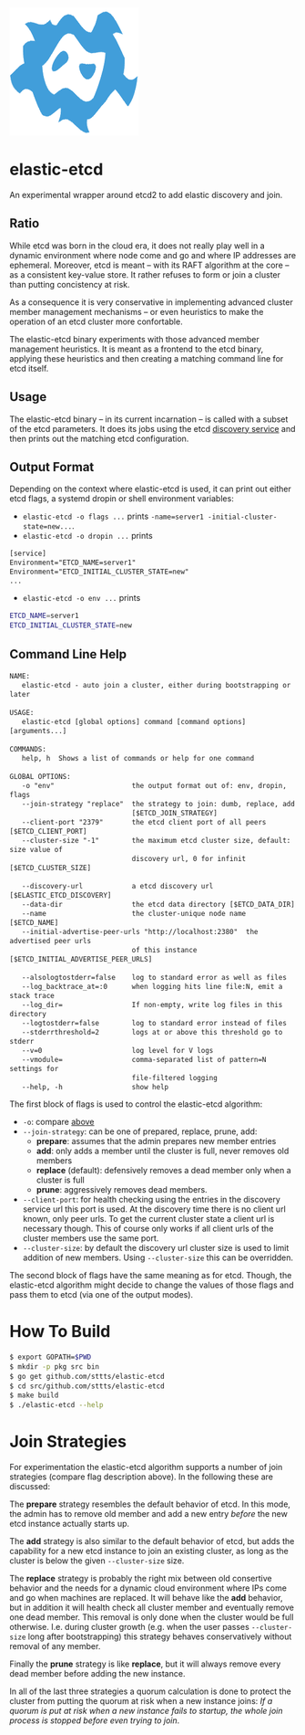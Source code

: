 ![Elastic Etcd](elastic-etcd.png)

# elastic-etcd

An experimental wrapper around etcd2 to add elastic discovery and join.

## Ratio

While etcd was born in the cloud era, it does not really play well in a dynamic environment where node come and go and where IP addresses are ephemeral. Moreover, etcd is meant – with its RAFT algorithm at the core – as a consistent key-value store. It rather refuses to form or join a cluster than putting concistency at risk.

As a consequence it is very conservative in implementing advanced cluster member management mechanisms – or even heuristics to make the operation of an etcd cluster more confortable.

The elastic-etcd binary experiments with those advanced member management heuristics. It is meant as a frontend to the etcd binary, applying these heuristics and then creating a matching command line for etcd itself.

## Usage

The elastic-etcd binary – in its current incarnation – is called with a subset of the etcd parameters. It does its jobs using the etcd [discovery service](https://coreos.com/os/docs/latest/cluster-discovery.html) and then prints out the matching etcd configuration.

## Output Format

Depending on the context where elastic-etcd is used, it can print out either etcd flags, a systemd dropin or shell environment variables:

- `elastic-etcd -o flags ...` prints `-name=server1 -initial-cluster-state=new...`.
- `elastic-etcd -o dropin ...` prints
```
[service]
Environment="ETCD_NAME=server1"
Environment="ETCD_INITIAL_CLUSTER_STATE=new"
...
```

- `elastic-etcd -o env ...` prints
```bash
ETCD_NAME=server1
ETCD_INITIAL_CLUSTER_STATE=new
```

## Command Line Help

```
NAME:
   elastic-etcd - auto join a cluster, either during bootstrapping or later

USAGE:
   elastic-etcd [global options] command [command options] [arguments...]

COMMANDS:
   help, h  Shows a list of commands or help for one command

GLOBAL OPTIONS:
   -o "env"                   the output format out of: env, dropin, flags
   --join-strategy "replace"  the strategy to join: dumb, replace, add
                              [$ETCD_JOIN_STRATEGY]
   --client-port "2379"       the etcd client port of all peers [$ETCD_CLIENT_PORT]
   --cluster-size "-1"        the maximum etcd cluster size, default: size value of
                              discovery url, 0 for infinit [$ETCD_CLUSTER_SIZE]

   --discovery-url            a etcd discovery url [$ELASTIC_ETCD_DISCOVERY]
   --data-dir                 the etcd data directory [$ETCD_DATA_DIR]
   --name                     the cluster-unique node name [$ETCD_NAME]
   --initial-advertise-peer-urls "http://localhost:2380"  the advertised peer urls
                              of this instance [$ETCD_INITIAL_ADVERTISE_PEER_URLS]

   --alsologtostderr=false    log to standard error as well as files
   --log_backtrace_at=:0      when logging hits line file:N, emit a stack trace
   --log_dir=                 If non-empty, write log files in this directory
   --logtostderr=false        log to standard error instead of files
   --stderrthreshold=2        logs at or above this threshold go to stderr
   --v=0                      log level for V logs
   --vmodule=                 comma-separated list of pattern=N settings for
                              file-filtered logging
   --help, -h                 show help
```

The first block of flags is used to control the elastic-etcd algorithm:
- `-o`: compare [above](#output-format)
- `--join-strategy`: can be one of prepared, replace, prune, add:
  - **prepare**: assumes that the admin prepares new member entries
  - **add**: only adds a member until the cluster is full, never removes old members
  - **replace** (default): defensively removes a dead member only when a cluster is full
  - **prune**: aggressively removes dead members.
- `--client-port`: for health checking using the entries in the discovery service url this port is used. At the discovery time there is no client url known, only peer urls. To get the current cluster state a client url is necessary though. This of course only works if all client urls of the cluster members use the same port.
- `--cluster-size`: by default the discovery url cluster size is used to limit addition of new members. Using `--cluster-size` this can be overridden.

The second block of flags have the same meaning as for etcd. Though, the elastic-etcd algorithm might decide to change the values of those flags and pass them to etcd (via one of the output modes).

# How To Build

```bash
$ export GOPATH=$PWD
$ mkdir -p pkg src bin
$ go get github.com/sttts/elastic-etcd
$ cd src/github.com/sttts/elastic-etcd
$ make build
$ ./elastic-etcd --help
```

# Join Strategies

For experimentation the elastic-etcd algorithm supports a number of join strategies (compare flag description above). In the following these are discussed:

The **prepare** strategy resembles the default behavior of etcd. In this mode, the admin has to remove old member and add a new entry *before* the new etcd instance actually starts up.

The **add** strategy is also similar to the default behavior of etcd, but adds the capability for a new etcd instance to join an existing cluster, as long as the cluster is below the given `--cluster-size` size.

The **replace** strategy is probably the right mix between old consertive behavior and the needs for a dynamic cloud environment where IPs come and go when machines are replaced. It will behave like the **add** behavior, but in addition it will health check all cluster member and eventually remove one dead member. This removal is only done when the cluster would be full otherwise. I.e. during cluster growth (e.g. when the user passes `--cluster-size` long after bootstrapping) this strategy behaves conservatively without removal of any member.

Finally the **prune** strategy is like **replace**, but it will always remove every dead member before adding the new instance.

In all of the last three strategies a quorum calculation is done to protect the cluster from putting the quorum at risk when a new instance joins: *If a quorum is put at risk when a new instance fails to startup, the whole join process is stopped before even trying to join*.

